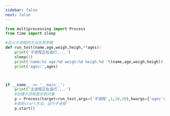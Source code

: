 ```yaml
---
sidebar: false
next: false
---
```

<BlogInfo/>






```python
from multiprocessing import Process
from time import sleep

#定义子进程的方法及其参数
def run_test(name,age,weigh,heigh,**ages):
    print('子进程正在运行....')
    sleep(1)
    print('name:%s age:%d weigh:%d heigh:%d '%(name,age,weigh,heigh))
    print('ages:',ages)



if __name__ == '__main__':
    print('主进程正在运行....')
    #创建子进程是实例对象
    p = Process(target=run_test,args=('子进程',1,10,20),kwargs={'ages':'10'}) #并传入实参
    #调用start方法，运行子进程
    p.start()

```






<ActionBox />
        
<style>#top-box {margin-top:0.5rem!important;}</style>